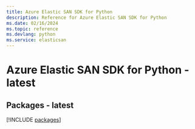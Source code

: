 ```yaml
---
title: Azure Elastic SAN SDK for Python
description: Reference for Azure Elastic SAN SDK for Python
ms.date: 02/16/2024
ms.topic: reference
ms.devlang: python
ms.service: elasticsan
---
```

# Azure Elastic SAN SDK for Python - latest
## Packages - latest
[!INCLUDE [packages](elastic-san-index.md)]